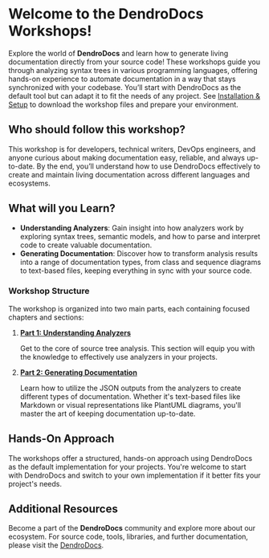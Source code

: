 # Welcome to the DendroDocs Workshops!

Explore the world of **DendroDocs** and learn how to generate living documentation directly from your source code!
These workshops guide you through analyzing syntax trees in various programming languages,
offering hands-on experience to automate documentation in a way that stays synchronized with your codebase.
You’ll start with DendroDocs as the default tool but can adapt it to fit the needs of any project.
See [Installation & Setup](INSTALLATION.md) to download the workshop files and prepare your environment.

## Who should follow this workshop?

This workshop is for developers, technical writers, DevOps engineers, and anyone curious about making documentation easy, reliable, and always up-to-date.
By the end, you’ll understand how to use DendroDocs effectively to create and maintain living documentation across different languages and ecosystems.

## What will you Learn?

* **Understanding Analyzers**: Gain insight into how analyzers work by exploring syntax trees, semantic models,
and how to parse and interpret code to create valuable documentation.
* **Generating Documentation**: Discover how to transform analysis results into a range of documentation types,
from class and sequence diagrams to text-based files, keeping everything in sync with your source code.

### Workshop Structure

The workshop is organized into two main parts, each containing focused chapters and sections:

1. **[Part 1: Understanding Analyzers](part1/README.md)**

   Get to the core of source tree analysis.
   This section will equip you with the knowledge to effectively use analyzers in your projects.

2. **[Part 2: Generating Documentation](part2/README.md)**

   Learn how to utilize the JSON outputs from the analyzers to create different types of documentation.
   Whether it's text-based files like Markdown or visual representations like PlantUML diagrams, you'll master the art of keeping documentation up-to-date.

## Hands-On Approach

The workshops offer a structured, hands-on approach using DendroDocs as the default implementation for your projects.
You're welcome to start with DendroDocs and switch to your own implementation if it better fits your project's needs.

## Additional Resources

Become a part of the **DendroDocs** community and explore more about our ecosystem.
For source code, tools, libraries, and further documentation, please visit the [DendroDocs](https://github.com/dendrodocs).
